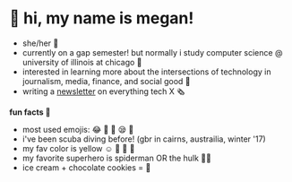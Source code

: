 <!DOCTYPE html>
<html>
<head>
<body>

  <h1>👋 hi, my name is megan!</h1>

  <ul> 
  <li> she/her 🙊 </li>
  <li> currently on a gap semester! but normally i study computer science @ university of illinois at chicago 📓 </li>
  <li> interested in learning more about the intersections of technology in journalism, media, finance, and social good 🌿 </li>
  <li> writing a <a href="https://meh.substack.com">newsletter</a> on everything tech X 🗞 </li>
  </ul>
    
  <p><b>fun facts 🤪</p></b>
  
  <ul>
 <li>   most used emojis: 😂 🥺 🥰 😪 🤩 </li>
  <li>  i've been scuba diving before! (gbr in cairns, austrailia, winter '17) </li>
  <li>  my fav color is yellow ☺️ 🌼 🐝 🍋</li>
  <li>  my favorite superhero is spiderman OR the hulk 🦸‍♀️ </li>
  <li>  ice cream + chocolate cookies = 👅 </li>
  </ul>

</body>
</html>
